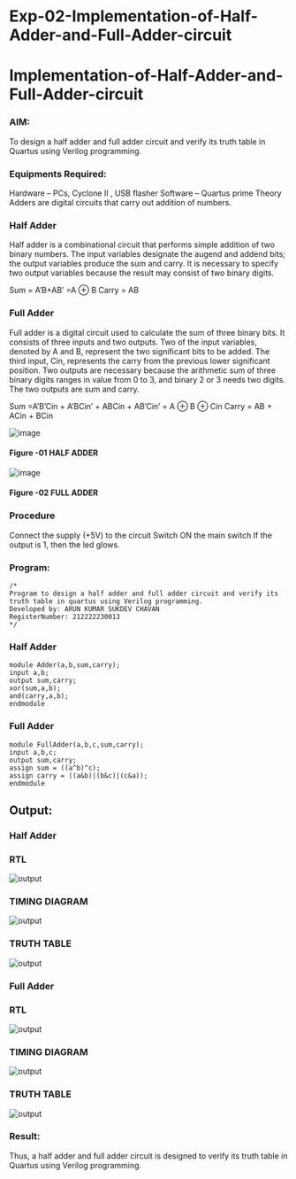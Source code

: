 # Exp-02-Implementation-of-Half-Adder-and-Full-Adder-circuit

# Implementation-of-Half-Adder-and-Full-Adder-circuit
### AIM:
To design a half adder and full adder circuit and verify its truth table in Quartus using Verilog programming.

### Equipments Required:
Hardware – PCs, Cyclone II , USB flasher
Software – Quartus prime
Theory
Adders are digital circuits that carry out addition of numbers.

### Half Adder
Half adder is a combinational circuit that performs simple addition of two binary numbers. The input variables designate the augend and addend bits; the output variables produce the sum and carry. It is necessary to specify two output variables because the result may consist of two binary digits.

Sum = A’B+AB’ =A ⊕ B Carry = AB

### Full Adder
Full adder is a digital circuit used to calculate the sum of three binary bits. It consists of three inputs and two outputs. Two of the input variables, denoted by A and B, represent the two significant bits to be added. The third input, Cin, represents the carry from the previous lower significant position. Two outputs are necessary because the arithmetic sum of three binary digits ranges in value from 0 to 3, and binary 2 or 3 needs two digits. The two outputs are sum and carry.

Sum =A’B’Cin + A’BCin’ + ABCin + AB’Cin’ = A ⊕ B ⊕ Cin Carry = AB + ACin + BCin

 ![image](https://user-images.githubusercontent.com/36288975/163552156-a13e5a56-c638-4110-97d9-8896907c8d25.png)

#### Figure -01 HALF ADDER 


![image](https://user-images.githubusercontent.com/36288975/163552057-b3547877-6d07-45b4-b7e0-bcfebfad9e1d.png)

#### Figure -02 FULL ADDER 

### Procedure

Connect the supply (+5V) to the circuit
Switch ON the main switch
If the output is 1, then the led glows.
### Program:
```
/*
Program to design a half adder and full adder circuit and verify its truth table in quartus using Verilog programming.
Developed by: ARUN KUMAR SUKDEV CHAVAN
RegisterNumber: 212222230013
*/
```
### Half Adder
```
module Adder(a,b,sum,carry);
input a,b;
output sum,carry;
xor(sum,a,b);
and(carry,a,b);
endmodule 
```
### Full Adder
```
module FullAdder(a,b,c,sum,carry);
input a,b,c;
output sum,carry;
assign sum = ((a^b)^c);
assign carry = ((a&b)|(b&c)|(c&a));
endmodule
```

## Output:
### Half Adder
### RTL
![output](https://user-images.githubusercontent.com/93427522/190351879-2aead0b7-6ef8-4c3d-b57c-2c5dda048455.png)
### TIMING DIAGRAM
![output](https://user-images.githubusercontent.com/93427522/190351908-d01a894e-e78a-43ea-a998-3a82c7999636.png)
### TRUTH TABLE
![output](https://user-images.githubusercontent.com/93427522/190351966-59b26797-fd69-4463-b050-c85dc5d23457.png)

### Full Adder
### RTL
![output](https://user-images.githubusercontent.com/93427522/190352158-3dd29321-b35c-41f8-bd37-e6bb95fcc058.png)
### TIMING DIAGRAM
![output](https://user-images.githubusercontent.com/93427522/190352241-833cde36-7257-4c7a-96eb-19bf0f854cff.png)

### TRUTH TABLE 
![output](https://user-images.githubusercontent.com/93427522/190352290-e1202d28-760d-4f2e-9287-dad87ef0a895.png)

### Result:
Thus, a half adder and full adder circuit is designed to verify its truth table in Quartus using Verilog programming.
